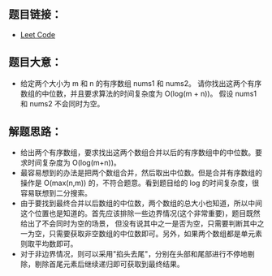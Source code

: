 ## 题目链接：
- [Leet Code](https://leetcode.com/problems/median-of-two-sorted-arrays)

## 题目大意：
- 给定两个大小为 m 和 n 的有序数组 nums1 和 nums2。 请你找出这两个有序数组的中位数，并且要求算法的时间复杂度为 O(log(m + n))。 假设 nums1 和 nums2 不会同时为空。

## 解题思路：
- 给出两个有序数组，要求找出这两个数组合并以后的有序数组中的中位数。要求时间复杂度为 O(log(m+n))。
- 最容易想到的办法是把两个数组合并，然后取出中位数。但是合并有序数组的操作是 O(max(n,m)) 的，不符合题意。看到题目给的 log 的时间复杂度，很容易联想到二分搜索。
- 由于要找到最终合并以后数组的中位数，两个数组的总大小也知道，所以中间这个位置也是知道的。首先应该排除一些边界情况(这个非常重要)，题目既然给出了不会同时为空的场景，
  但没有说其中之一是否为空，只需要判断其中之一为空，只需要获取非空数组的中位数即可。另外，如果两个数组都是单元素则取平均数即可。
- 对于非边界情况，则可以采用"掐头去尾"，分别在头部和尾部进行不停地剔除，剔除首尾元素后继续递归即可获取到最终结果。
